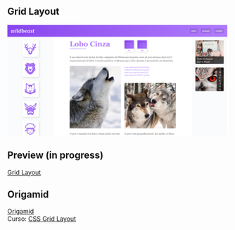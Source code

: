 ## Grid Layout
![screenshot Grid layout](design/screen.png)

## Preview (in progress)
[Grid Layout]()

## Origamid  
[Origamid](https://www.origamid.com)  
Curso: [CSS Grid Layout](https://www.origamid.com/curso/css-grid-layout)